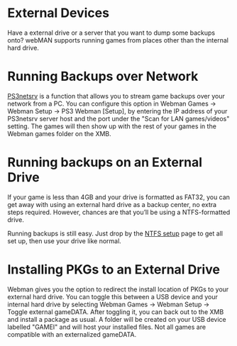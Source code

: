 # External Devices

Have a external drive or a server that you want to dump some backups onto? webMAN supports running games from places other than the internal hard drive. 

# Running Backups over Network

[PS3netsrv](https://www.reddit.com/r/ps3homebrew/wiki/ps3netsrv) is a function that allows you to stream game backups over your network from a PC. You can configure this option in Webman Games → Webman Setup → PS3 Webman [Setup], by entering the IP address of your PS3netsrv server host and the port under the "Scan for LAN games/videos" setting. The games will then show up with the rest of your games in the Webman games folder on the XMB.

# Running backups on an External Drive

If your game is less than 4GB and your drive is formatted as FAT32, you can get away with using an external hard drive as a backup center, no extra steps required. However, chances are that you’ll be using a NTFS-formatted drive.

Running backups is still easy. Just drop by the [NTFS setup](../../../big-stinky-brew/utilities/ntfs.md) page to get all set up, then use your drive like normal.

# Installing PKGs to an External Drive

Webman gives you the option to redirect the install location of PKGs to your external hard drive. You can toggle this between a USB device and your internal hard drive by selecting Webman Games → Webman Setup → Toggle external gameDATA. After toggling it, you can back out to the XMB and install a package as usual. A folder will be created on your USB device labelled "GAMEI" and will host your installed files. Not all games are compatible with an externalized gameDATA.
